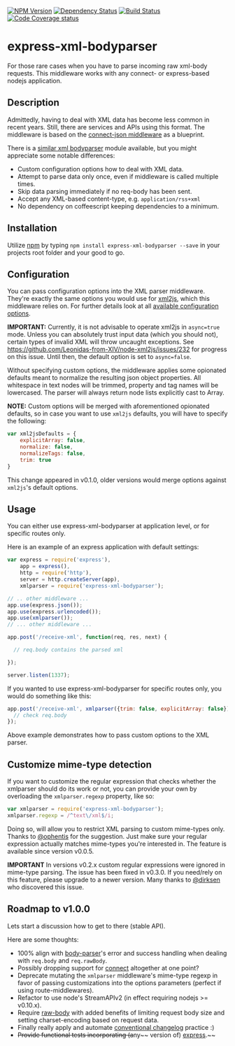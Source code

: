 [![NPM Version][npm-image]][npm-url]
[![Dependency Status][deps-image]][deps-url]
[![Build Status][ci-image]][ci-url]
[![Code Coverage status][codecov-image]][codecov-url]

# express-xml-bodyparser

For those rare cases when you have to parse incoming raw xml-body requests. This middleware works with any connect- or express-based nodejs application. 

## Description

Admittedly, having to deal with XML data has become less common in recent years. Still, there are services and APIs using this format. The middleware is based on the [connect-json middleware](http://www.senchalabs.org/connect/json.html) as a blueprint.

There is a [similar xml bodyparser](https://github.com/falsecz/connect-xml-bodyparser) module available, but you might appreciate some notable differences:

* Custom configuration options how to deal with XML data.
* Attempt to parse data only once, even if middleware is called multiple times.
* Skip data parsing immediately if no req-body has been sent.
* Accept any XML-based content-type, e.g. `application/rss+xml`
* No dependency on coffeescript keeping dependencies to a minimum.

## Installation 

Utilize [npm](http://npmjs.org/) by typing `npm install express-xml-bodyparser --save` in your projects root folder and your good to go. 

## Configuration 

You can pass configuration options into the XML parser middleware. They're exactly the same options you would use for [xml2js](https://github.com/Leonidas-from-XIV/node-xml2js), which this middleware relies on. For further details look at all [available configuration options](https://github.com/Leonidas-from-XIV/node-xml2js#options).

**IMPORTANT:** Currently, it is not advisable to operate xml2js in `async=true` mode. Unless you can absolutely trust input data (which you should not), certain types of invalid XML will throw uncaught exceptions.
See https://github.com/Leonidas-from-XIV/node-xml2js/issues/232 for progress on this issue. Until then, the default option is set to `async=false`.

Without specifying custom options, the middleware applies some opionated defaults meant to normalize the resulting json object properties. All whitespace in text nodes will be trimmed, property and tag names will be lowercased. The parser will always return node lists explicitly cast to Array.

**NOTE:** Custom options will be merged with aforementioned opionated defaults, so in case you want to use `xml2js` defaults, you will have to specify the following:

````javascript
var xml2jsDefaults = {
    explicitArray: false,
    normalize: false,
    normalizeTags: false,
    trim: true
}
````

This change appeared in v0.1.0, older versions would merge options against `xml2js`'s default options.

## Usage 

You can either use express-xml-bodyparser at application level, or for specific routes only. 

Here is an example of an express application with default settings:

````javascript
var express = require('express'),
    app = express(),
    http = require('http'),
    server = http.createServer(app),
    xmlparser = require('express-xml-bodyparser');

// .. other middleware ... 
app.use(express.json());
app.use(express.urlencoded());
app.use(xmlparser());
// ... other middleware ... 

app.post('/receive-xml', function(req, res, next) {

  // req.body contains the parsed xml

});

server.listen(1337);

````

If you wanted to use express-xml-bodyparser for specific routes only, you would do something like this:

````javascript
app.post('/receive-xml', xmlparser({trim: false, explicitArray: false}), function(req, res, next) {
  // check req.body  
});
````

Above example demonstrates how to pass custom options to the XML parser. 

## Customize mime-type detection

If you want to customize the regular expression that checks whether the xmlparser should do its work or not, 
you can provide your own by overloading the `xmlparser.regexp` property, like so: 

````javascript
var xmlparser = require('express-xml-bodyparser');
xmlparser.regexp = /^text\/xml$/i;
````

Doing so, will allow you to restrict XML parsing to custom mime-types only. Thanks to [@ophentis](https://github.com/ophentis) for the suggestion.
Just make sure your regular expression actually matches mime-types you're interested in.
The feature is available since version v0.0.5.

**IMPORTANT** In versions v0.2.x custom regular expressions were ignored in mime-type parsing. The issue has been fixed in v0.3.0. If you need/rely on this feature, please upgrade to a newer version. Many thanks to [@dirksen](https://github.com/dirksen) who discovered this issue.

## Roadmap to v1.0.0

Lets start a discussion how to get to there (stable API).

Here are some thoughts:

* 100% align with [body-parser](https://github.com/expressjs/body-parser)'s error and success handling when dealing with `req.body` and `req.rawBody`.
* Possibly dropping support for [connect](https://github.com/senchalabs/connect) altogether at one point?
* Deprecate mutating the `xmlparser` middleware's mime-type regexp in favor of passing customizations into the options parameters (perfect if using route-middlewares).
* Refactor to use node's StreamAPIv2 (in effect requiring nodejs >= v0.10.x).
* Require [raw-body](https://github.com/stream-utils/raw-body) with added benefits of limiting request body size and setting charset-encoding based on request data.
* Finally really apply and automate [conventional changelog](https://github.com/ajoslin/conventional-changelog/) practice :)
* ~~Provide functional tests incorporating (a~~ny~~ version of) [express](http://expressjs.com/).~~

[npm-image]:https://img.shields.io/npm/v/express-xml-bodyparser.svg?style=flat
[npm-url]:https://www.npmjs.com/package/express-xml-bodyparser
[deps-image]:https://david-dm.org/macedigital/express-xml-bodyparser.svg
[deps-url]:https://david-dm.org/macedigital/express-xml-bodyparser
[ci-image]: https://travis-ci.org/macedigital/express-xml-bodyparser.svg?style=flat
[ci-url]: https://travis-ci.org/macedigital/express-xml-bodyparser
[codecov-image]:https://img.shields.io/codecov/c/github/macedigital/express-xml-bodyparser.svg?style=flat
[codecov-url]:https://codecov.io/github/macedigital/express-xml-bodyparser

